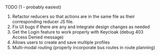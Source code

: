 TODO (1 - probably easiest)
1. Refactor reducers so that actions are in the same file as their corresponding reducer JS file.
2. Fix UI bugs if there are any and integrate design changes as needed
4. Get the Login feature to work properly with Keycloak (debug 403 Access Denied message)
5. Allows users to create and save multiple profiles
6. Multi-modal routing (properly incorporate bus routes in route planning)